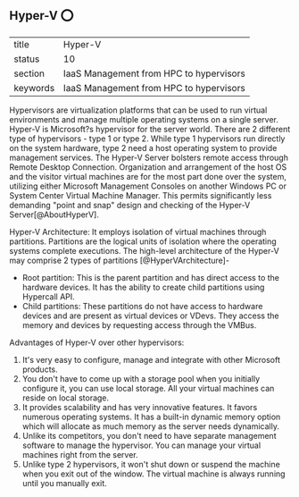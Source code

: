 ## Hyper-V :o:


|          |                                         |
| -------- | --------------------------------------- |
| title    | Hyper-V                                 | 
| status   | 10                                      |
| section  | IaaS Management from HPC to hypervisors |
| keywords | IaaS Management from HPC to hypervisors |


     
Hypervisors are virtualization platforms that can be used to run virtual environments and manage multiple operating systems on a single server. Hyper-V is Microsoft?s hypervisor for the server world.
There are 2 different type of hypervisors \- type 1 or type 2. While type 1 hypervisors run directly on the system hardware, type 2 need a host operating system to provide management services. The Hyper-V Server bolsters remote access through Remote Desktop Connection. Organization and arrangement of the host OS and the visitor virtual machines are for the most part done over the system, utilizing either Microsoft Management Consoles on another Windows PC or System Center Virtual Machine Manager. This permits significantly less demanding "point and snap" design and checking of the Hyper-V Server[@AboutHyperV].

Hyper-V Architecture:
It employs isolation of virtual machines through partitions. Partitions are the logical units of isolation where the operating systems complete executions. 
The high-level architecture of the Hyper-V may comprise 2 types of partitions [@HyperVArchitecture]\- 
* Root partition: This is the parent partition and has direct access to the hardware devices. It has the ability to create child partitions using Hypercall API.
* Child partitions: These partitions do not have access to hardware devices and are present as virtual devices or VDevs. They access the memory and devices by requesting access through the VMBus. 

Advantages of Hyper-V over other hypervisors:
1. It\'s very easy to configure, manage and integrate with other Microsoft products. 
2. You don\'t have to come up with a storage pool when you initially configure it, you can use local storage. All your virtual machines can reside on local storage.
3. It provides scalability and has very innovative features.  It favors numerous operating systems. It has a built-in dynamic memory option which will allocate as much memory as the server needs dynamically.
4. Unlike its competitors, you don\'t need to have separate management software to manage the hypervisor. You can manage your virtual machines right from the server. 
5. Unlike type 2 hypervisors, it won\'t shut down or suspend the machine when you exit out of the window. The virtual machine is always running until you manually exit.


